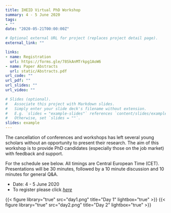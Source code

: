 ```yaml
---
title: IHEID Virtual PhD Workshop
summary: 4 - 5 June 2020
tags:
- ""
date: "2020-05-21T00:00:00Z"

# Optional external URL for project (replaces project detail page).
external_link: ""

links:
- name: Registration
  url: https://forms.gle/78SkAnMTrkpg1AoW6
- name: Paper Abstracts
  url: static/Abstracts.pdf 
url_code: ""
url_pdf: ""
url_slides: ""
url_video: ""

# Slides (optional).
#   Associate this project with Markdown slides.
#   Simply enter your slide deck's filename without extension.
#   E.g. `slides = "example-slides"` references `content/slides/example-slides.md`.
#   Otherwise, set `slides = ""`.
slides: example
---
```


The cancellation of conferences and workshops has left several young scholars without an opportunity to present their research. The aim of this workshop is to provide PhD candidates (especially those on the job market) with feedback and support.

For the schedule see below. All timings are Central European Time (CET). Presentations will be 30 minutes, followed by a 10 minute discussion and 10 minutes for general Q&A.

- Date: 4 - 5 June 2020
- To register please click [*here*](https://forms.gle/78SkAnMTrkpg1AoW6)

{{< figure library="true" src="day1.png" title="Day 1" lightbox="true" >}}
{{< figure library="true" src="day2.png" title="Day 2" lightbox="true" >}}


